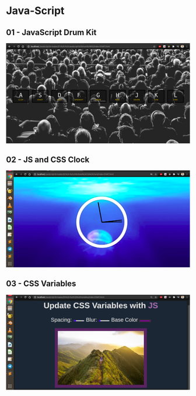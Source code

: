 # Java-Script

## 01 - JavaScript Drum Kit
![alt text](https://github.com/mukul9897/Java-Script/blob/main/01%20-%20JavaScript%20Drum%20Kit/Screenshot%20from%202021-01-11%2010-46-07.png)

## 02 - JS and CSS Clock
![alt text](https://github.com/mukul9897/Java-Script/blob/main/02%20-%20JS%20and%20CSS%20Clock/Screenshot%20from%202021-01-14%2002-58-14.png)

## 03 - CSS Variables
![alt text](https://github.com/mukul9897/Java-Script/blob/main/03%20-%20CSS%20Variables/Screenshot%20from%202021-01-17%2015-34-22.png)
